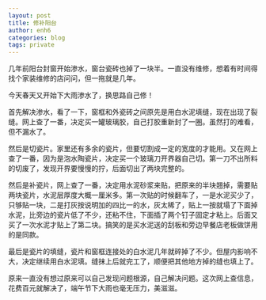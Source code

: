 ```yaml
---
layout: post
title: 修补阳台
author: enh6
categories: blog
tags: private
---
```


几年前阳台封窗开始渗水，窗台瓷砖也掉了一块半。一直没有维修，想着有时间得找个家装维修的店问问，但一拖就是几年。

今天春天又开始下大雨渗水了，换思路自己修！

首先解决渗水，看了一下，窗框和外瓷砖之间原先是用白水泥填缝，现在出现了裂缝。网上查了一番，决定买一罐玻璃胶，自己打胶重新封了一圈。虽然打的难看，但不漏水了。

然后是切瓷片。家里还有多余的瓷片，但要切割成一定的宽度的才能用。又在网上查了一番，因为是泡水陶瓷片，决定买一个玻璃刀开界器自己切。第一刀不出所料的切废了，发现开界要慢慢的拧，后面切出了两块完整的。

然后是补瓷片，网上查了一番，决定用水泥砂浆来贴，把原来的半块翘掉，需要贴两块瓷片，水泥层厚度大概一厘米多。第一次贴的时候翻车了，一是水泥买少了，只够贴一块，二是打灰按说明加的四比一的水，灰太稀了，贴上一按就塌了下面掉水泥，比旁边的瓷片低了不少，还粘不住，下面插了两个钉子固定才粘上。后面又买了一次水泥才贴上了第二块。搞笑的是买水泥送的刮板和旁边早餐店老板做饼用的是同款。

最后是瓷片的填缝，瓷片和窗框连接处的白水泥几年就碎掉了不少。但屋内影响不大，决定继续用白水泥填。缝抹上后就完工了，顺便把其他地方掉的缝也填上了。

原来一直没有想过原来可以自己发现问题根源，自己解决问题。这次网上查信息，花费百元就解决了，端午节下大雨也毫无压力，美滋滋。

